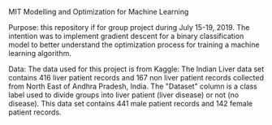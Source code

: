 MIT Modelling and Optimization for Machine Learning

Purpose: this repository if for group project during July 15-19, 2019.  The intention was to implement gradient descent for a binary classification model to better understand the optimization process for training a machine learning algorithm.  

Data: The data used for this project is from Kaggle: The Indian Liver data set contains 416 liver patient records and 167 non liver patient records collected from North East of Andhra Pradesh, India. The "Dataset" column is a class label used to divide groups into liver patient (liver disease) or not (no disease). This data set contains 441 male patient records and 142 female patient records.
